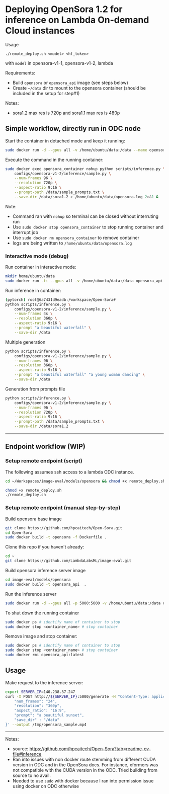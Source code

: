 # Deploying OpenSora 1.2 for inference on Lambda On-demand Cloud instances

Usage
```
./remote_deploy.sh <model> <hf_token>
```

with `model` in opensora-v1-1, opensora-v1-2, lambda

Requirements:
* Build `opensora` or `opensora_api` image (see steps below)
* Create `~/data` dir to mount to the opensora container (should be included in the setup for step#1)

Notes:
* sora1.2 max res is 720p and sora1.1 max res is 480p

## Simple workflow, directly run in ODC node


Start the container in detached mode and keep it running:
```bash
sudo docker run -d --gpus all -v /home/ubuntu/data:/data --name opensora_container opensora_api:latest tail -f /dev/null
```

Execute the command in the running container:
```bash
sudo docker exec opensora_container nohup python scripts/inference.py \
    configs/opensora-v1-2/inference/sample.py \
    --num-frames 96 \
    --resolution 720p \
    --aspect-ratio 9:16 \
    --prompt-path /data/sample_prompts.txt \
    --save-dir /data/sora1.2 > /home/ubuntu/data/opensora.log 2>&1 &
```

Note:
* Command ran with `nohup` so terminal can be closed without interruting run
* Use `sudo docker stop opensora_container` to stop running container and interrupt job
* Use `sudo docker rm opensora_container` to remove container
* logs are being written to `/home/ubuntu/data/opensora.log`

### Interactive mode (debug)

Run container in interactive mode:
```bash
mkdir home/ubuntu/data
sudo docker run -ti --gpus all -v /home/ubuntu/data:/data opensora_api:latest
```

Run inference in container:
```bash
(pytorch) root@6a7431d9eadb:/workspace/Open-Sora# 
python scripts/inference.py \
    configs/opensora-v1-2/inference/sample.py \
    --num-frames 4s \
    --resolution 360p \
    --aspect-ratio 9:16 \
    --prompt "a beautiful waterfall" \
    --save-dir /data
```

Multiple generation
```bash
python scripts/inference.py \
    configs/opensora-v1-2/inference/sample.py \
    --num-frames 96 \
    --resolution 360p \
    --aspect-ratio 9:16 \
    --prompt "a beautiful waterfall" "a young woman dancing" \
    --save-dir /data
```

Generation from prompts file
```bash
python scripts/inference.py \
    configs/opensora-v1-2/inference/sample.py \
    --num-frames 96 \
    --resolution 720p \
    --aspect-ratio 9:16 \
    --prompt-path /data/sample_prompts.txt \
    --save-dir /data/sora1.2
```

---


## Endpoint workflow (WIP)

### Setup remote endpoint (script)

The following assumes ssh access to a lambda ODC instance.

```bash
cd ~/Workspaces/image-eval/models/opensora && chmod +x remote_deploy.sh
```

```bash
chmod +x remote_deploy.sh
./remote_deploy.sh
```


### Setup remote endpoint (manual step-by-step)

Build opensora base image
```bash
git clone https://github.com/hpcaitech/Open-Sora.git
cd Open-Sora
sudo docker build -t opensora -f Dockerfile .
```

Clone this repo if you haven't already:
```bash
cd ~
git clone https://github.com/LambdaLabsML/image-eval.git
```

Build opensora inference server image
```bash
cd image-eval/models/opensora
sudo docker build -t opensora_api  .
```

Run the inference server
```bash
sudo docker run -d --gpus all -p 5000:5000 -v /home/ubuntu/data:/data opensora_api:latest
```

To shut down the running container
```bash
sudo docker ps # identify name of container to stop
sudo docker stop <container_name> # stop container
```

Remove image and stop container:
```bash
sudo docker ps # identify name of container to stop
sudo docker stop <container_name> # stop container
sudo docker rmi opensora_api:latest

```

## Usage

Make request to the inference server:
```bash
export SERVER_IP=140.238.37.247
curl -X POST http://${SERVER_IP}:5000/generate -H "Content-Type: application/json" -d '{
    "num_frames": "24",
    "resolution": "360p",
    "aspect_ratio": "16:9",
    "prompt": "a beautiful sunset",
    "save_dir" : "/data"
}' --output /tmp/opensora_sample.mp4
```




---


Notes:
* source: https://github.com/hpcaitech/Open-Sora?tab=readme-ov-file#inference
* Ran into issues with non docker route stemming from different CUDA version in ODC and in the OpenSora docs. For instance, xformers was not compatible with the CUDA version in the ODC. Tried building from source to no avail.
* Needed to use `sudo` with docker because I ran into permission issue using docker on ODC otherwise